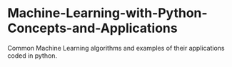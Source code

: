 # Machine-Learning-with-Python-Concepts-and-Applications
Common Machine Learning algorithms and examples of their applications coded in python. 
